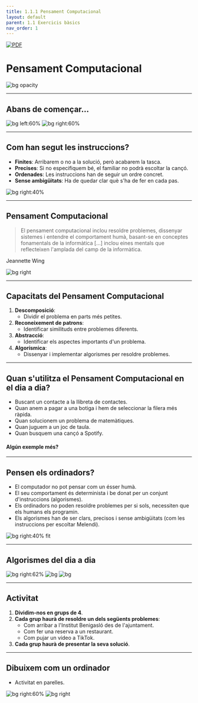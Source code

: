 ```yaml
---
title: 1.1.1 Pensament Computacional
layout: default 
parent: 1.1 Exercicis bàsics
nav_order: 1
---
```


[![PDF](https://img.shields.io/badge/PDF-1.--pensament--computacional.pdf-blue?logo=adobe-acrobat-reader&logoColor=white)](1.1.-pensament_computacional_1.pdf)

# Pensament Computacional

![bg opacity](../../images/pensamiento_computacional.jpg)

---

## Abans de començar...

![bg left:60%](../../images/youtube.png)
![bg right:60%](../../images/melendi.jpg)


<!--
Comencem plantant un problema real, que els alumnes hauran de resoldre en grups de 4. El problema és el següent: un familiar o un amic no és capaç d'utilitzar Youtube de forma correcta, i no pot posar la cançó Caminando por la vida de Melendi. La tasca dels alumnes és explicar tots els passos, de la forma més precisa possible, a aquest familiar per acabar escoltant a Melendi. Tenen 5 minuts per establir cada pas, i després altres 5 per parlar amb un grup de 4 companys i veure com han estructurat els passos i a quin nivell.
-->

---
<style scoped>section { font-size:33px; }</style>

## Com han segut les instruccions?

- **Finites**: Arribarem o no a la solució, però acabarem la tasca.
- **Precises**: Si no especifiquem bé, el familiar no podrà escoltar la cançó.
- **Ordenades**: Les instruccions han de seguir un ordre concret.
- **Sense ambigüitats**: Ha de quedar clar què s'ha de fer en cada pas.

![bg right:40%](../../images/algorithm.png)

---
<style scoped>section { font-size:28px; }</style>

## Pensament Computacional

> El pensament computacional inclou resoldre problemes, dissenyar sistemes i entendre el comportament humà, basant-se en conceptes fonamentals de la informàtica [...] inclou eines mentals que reflecteixen l'amplada del camp de la informàtica.

Jeannette Wing

![bg right](../../images/terminator.jpg)

---

## Capacitats del Pensament Computacional

1. **Descomposició**:
    - Dividir el problema en parts més petites.
2. **Reconeixement de patrons**:
    - Identificar similituds entre problemes diferents.
3. **Abstracció**:
    - Identificar els aspectes importants d'un problema.
4. **Algorísmica**:
    - Dissenyar i implementar algorismes per resoldre problemes.

---

## Quan s'utilitza el Pensament Computacional en el dia a dia?

- Buscant un contacte a la llibreta de contactes.
- Quan anem a pagar a una botiga i hem de seleccionar la filera més ràpida.
- Quan solucionem un problema de matemàtiques.
- Quan juguem a un joc de taula.
- Quan busquem una cançó a Spotify.


#### Algún exemple més?

---
<style scoped>section { font-size:31px; }</style>

## Pensen els ordinadors?

- El computador no pot pensar com un ésser humà.
- El seu comportament és determinista i be donat per un conjunt d'instruccions (algorismes).
- Els ordinadors no poden resoldre problemes per si sols, necessiten que els humans els programin.
- Els algorismes han de ser clars, precisos i sense ambigüitats (com les instruccions per escoltar Melendi).

![bg right:40%  fit](../../images/cartoon.png)

---


## Algorismes del dia a dia

![bg right:62% ](../../images/maps.png)
![bg ](../../images/booking.jpg)
![bg ](../../images/tiktok.jpg)

---

## Activitat

1. **Dividim-nos en grups de 4**.
2. **Cada grup haurà de resoldre un dels següents problemes**:
    - Com arribar a l'Institut Benigasló des de l'ajuntament.
    - Com fer una reserva a un restaurant.
    - Com pujar un vídeo a TikTok.
3. **Cada grup haurà de presentar la seva solució**.


---

## Dibuixem com un ordinador

- Activitat en parelles.

![bg right:60%](../../images/perry.png)
![bg right ](../../images/kenny.png)

<!--
Aquesta activitat és la darrera de la primera sessió: els alumnes es distribuiran en parelles, on un prendrà el rol d'ordinador i l'altre donarà les instruccions perquè el robot faci dos dibuixos: un més senzill de Kenny de South Park, i un altre de Perry l'Ornitorrinc de la sèrie de dibuixos Phineas i Ferb. Les instruccions que ha de donar l'alumne que faci de usuari han de ser el més precises possibles perquè els dibuixos surtin bé, ja que l'alumne que faci d'ordinador ha de fer exactament el que se li diu. Un cop passats 10 minuts es canviaran els rols. Durant els últims 5 minuts es posarà en comú les experiències dels alumnes i les dificultats que han tingut al rebre o donar instruccions.
-->

